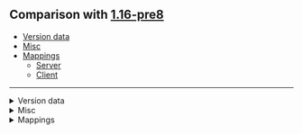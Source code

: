 ## Comparison with [1.16-pre8](https://github.com/PixiGeko/Minecraft-generated-data/tree/1.16-pre8)

- [Version data](#version-data)
- [Misc](#misc)
- [Mappings](#mappings)
  - [Server](#server)
  - [Client](#client)

<hr/>
<details><summary>Version data</summary>
<table><tr><th></th><th align="left">1.16-pre8</th><th>1.16-rc1</th></tr><tr><td>World version</td><td><code>2564</code></td><td><code>2565</code></td></tr><tr><td>Protocol version</td><td><code>733</code></td><td><code>734</code></td></tr></table>
</details>
<details><summary>Misc</summary>
<details>
<summary>
splashes
</summary>

```diff
+ #minecraftfarms
+ <3 Max & 99 & Ducky!
+ Also try Minecraft Dungeons!
+ And my pickaxe!
+ Aww man!
+ Bushy eyebrows!
+ Cough or sneeze into your elbow!
+ Don’t touch your face!
- Down with O.P.P.!
+ Edit is a name!
+ Envision! Create! Share!
+ Everybody do the Leif!
+ Fabulous graphics!
+ Find your claw!
+ From free range developers!
+ Gamers unite – separately in your own homes!
- Getting ready to drop!
- Getting ready to freak!
- Getting ready to know!
- Getting ready to shock!
- Getting ready to show!
- Getting ready to speak!
+ Hang out with your friends online!
+ Honey, I grew the bees!
- Huge tracts of land!
- Lewd with two dudes with food!
+ May contain traces of citrus!
+ Music by Lena Raine!
- Popping tags!
+ Prepare, but don’t hoard!
+ Save the world – stay inside!
+ Shop for your elders!
+ Soap and water!
+ Stay home and play games!
+ Stay safe!
+ Stay strong!
+ Support elderly relatives and friends!
+ Support local businesses!
- Switches and ores!
+ This parrot is no more! It has ceased to be!
- Totally forgot about Dre!
- Undocumented!
+ Vanilla!
+ Wash your hands!
+ Zoglin!?
```

</details>
</details>
<details><summary>Mappings</summary>
<h2>Server</h2>





























































































































































































































































































































































































































































































































































































































































































































































































































































































































































































































































































































































































































































































































































































































































































































































































































































































































































































































































































































































































































































































































































































<h2>Client</h2>

<details>
<summary>
Changes
</summary>

```
XXX.world.inventory.StonecutterMenu +1M
```

</details>



































































































































































































































































































































































































































































































































































































































































































































































































































































































































































































































































































































































































































































































































































































































































































































































































































































































































































































































































































































































































































<details>
<summary>
net.minecraft.world.inventory.StonecutterMenu
</summary>

```diff
- boolean isValidRecipeIndex(int)
```

</details>
</details>